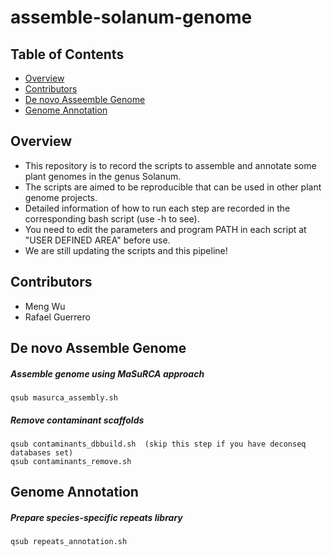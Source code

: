 # assemble-solanum-genome

## Table of Contents

* [Overview](#overview)
* [Contributors](#contributors)
* [De novo Asseemble Genome](#de-novo-assemble-genome)
* [Genome Annotation](#genome-annotation)

## Overview
* This repository is to record the scripts to assemble and annotate some plant genomes in the genus Solanum. 
* The scripts are aimed to be reproducible that can be used in other plant genome projects. 
* Detailed information of how to run each step are recorded in the corresponding bash script (use -h to see).
* You need to edit the parameters and program PATH in each script at "USER DEFINED AREA" before use.
* We are still updating the scripts and this pipeline! 

## Contributors 
* Meng Wu
* Rafael Guerrero

## De novo Assemble Genome
##### Assemble genome using MaSuRCA approach
```
qsub masurca_assembly.sh
```
##### Remove contaminant scaffolds
```
qsub contaminants_dbbuild.sh  (skip this step if you have deconseq databases set)
qsub contaminants_remove.sh
```
## Genome Annotation
##### Prepare species-specific repeats library
```
qsub repeats_annotation.sh
```
